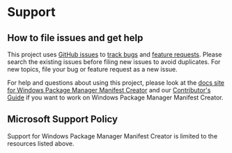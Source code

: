 # Support

## How to file issues and get help  

This project uses [GitHub issues][gh-issue] to [track bugs][gh-bug] and [feature requests][gh-feature]. Please search the existing issues before filing new issues to avoid duplicates. For new topics, file your bug or feature request as a new issue.

For help and questions about using this project, please look at the [docs site for Windows Package Manager Manifest Creator][docs] and our [Contributor's Guide][contributor] if you want to work on Windows Package Manager Manifest Creator.

## Microsoft Support Policy  

Support for Windows Package Manager Manifest Creator is limited to the resources listed above.

[gh-issue]: https://github.com/microsoft/winget-create/issues/new/choose
[gh-bug]: https://github.com/microsoft/winget-create/issues/new?assignees=&labels=&template=Bug_Report.yml
[gh-feature]: https://github.com/microsoft/winget-create/issues/new?assignees=&labels=Issue-Feature&template=Feature_Request.yml
[docs]: https://learn.microsoft.com/windows/package-manager/package/manifest?tabs=minschema%2Cversion-example#using-wingetcreate-utility
[contributor]: https://github.com/microsoft/winget-create/blob/main/CONTRIBUTING.md